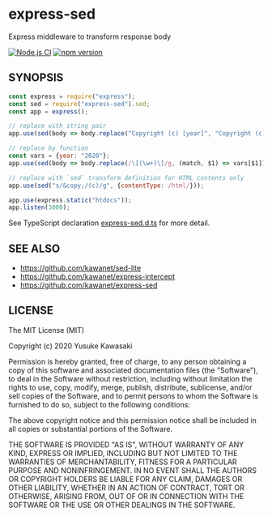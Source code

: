 # express-sed

Express middleware to transform response body

[![Node.js CI](https://github.com/kawanet/express-sed/workflows/Node.js%20CI/badge.svg?branch=master)](https://github.com/kawanet/express-sed/actions/)
[![npm version](https://badge.fury.io/js/express-sed.svg)](https://www.npmjs.com/package/express-sed)

## SYNOPSIS

```js
const express = require("express");
const sed = require("express-sed").sed;
const app = express();

// replace with string pair
app.use(sed(body => body.replace("Copyright (c) [year]", "Copyright (c) 2020")));

// replace by function
const vars = {year: "2020"};
app.use(sed(body => body.replace(/\[(\w+)\]/g, (match, $1) => vars[$1])));

// replace with `sed` transform definition for HTML contents only
app.use(sed("s/&copy;/(c)/g", {contentType: /html/}));

app.use(express.static("htdocs"));
app.listen(3000);
```

See TypeScript declaration
[express-sed.d.ts](https://github.com/kawanet/express-sed/blob/master/types/express-sed.d.ts)
for more detail.

## SEE ALSO

- https://github.com/kawanet/sed-lite
- https://github.com/kawanet/express-intercept
- https://github.com/kawanet/express-sed

## LICENSE

The MIT License (MIT)

Copyright (c) 2020 Yusuke Kawasaki

Permission is hereby granted, free of charge, to any person obtaining a copy
of this software and associated documentation files (the "Software"), to deal
in the Software without restriction, including without limitation the rights
to use, copy, modify, merge, publish, distribute, sublicense, and/or sell
copies of the Software, and to permit persons to whom the Software is
furnished to do so, subject to the following conditions:

The above copyright notice and this permission notice shall be included in all
copies or substantial portions of the Software.

THE SOFTWARE IS PROVIDED "AS IS", WITHOUT WARRANTY OF ANY KIND, EXPRESS OR
IMPLIED, INCLUDING BUT NOT LIMITED TO THE WARRANTIES OF MERCHANTABILITY,
FITNESS FOR A PARTICULAR PURPOSE AND NONINFRINGEMENT. IN NO EVENT SHALL THE
AUTHORS OR COPYRIGHT HOLDERS BE LIABLE FOR ANY CLAIM, DAMAGES OR OTHER
LIABILITY, WHETHER IN AN ACTION OF CONTRACT, TORT OR OTHERWISE, ARISING FROM,
OUT OF OR IN CONNECTION WITH THE SOFTWARE OR THE USE OR OTHER DEALINGS IN THE
SOFTWARE.
